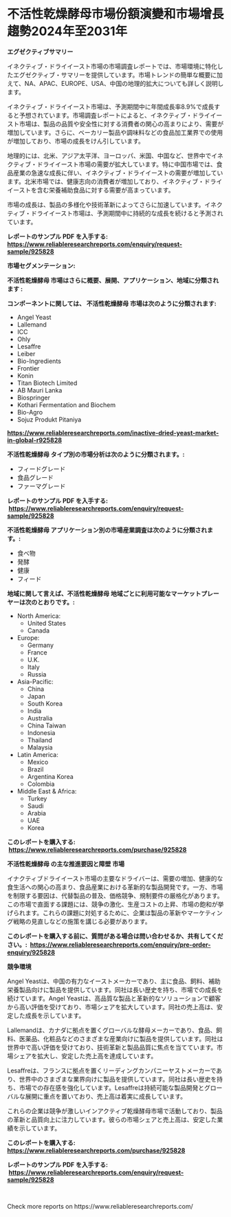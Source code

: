 <p><h1>不活性乾燥酵母市場份額演變和市場增長趨勢2024年至2031年</h1></p><p><strong>エグゼクティブサマリー</strong></p>
<p><p>イネクティブ・ドライイースト市場の市場調査レポートでは、市場環境に特化したエグゼクティブ・サマリーを提供しています。市場トレンドの簡単な概要に加えて、NA、APAC、EUROPE、USA、中国の地理的拡大についても詳しく説明します。</p><p>イネクティブ・ドライイースト市場は、予測期間中に年間成長率8.9%で成長すると予想されています。市場調査レポートによると、イネクティブ・ドライイースト市場は、製品の品質や安全性に対する消費者の関心の高まりにより、需要が増加しています。さらに、ベーカリー製品や調味料などの食品加工業界での使用が増加しており、市場の成長をけん引しています。</p><p>地理的には、北米、アジア太平洋、ヨーロッパ、米国、中国など、世界中でイネクティブ・ドライイースト市場の需要が拡大しています。特に中国市場では、食品産業の急速な成長に伴い、イネクティブ・ドライイーストの需要が増加しています。北米市場では、健康志向の消費者が増加しており、イネクティブ・ドライイーストを含む栄養補助食品に対する需要が高まっています。</p><p>市場の成長は、製品の多様化や技術革新によってさらに加速しています。イネクティブ・ドライイースト市場は、予測期間中に持続的な成長を続けると予測されています。</p></p>
<p><strong>レポートのサンプル PDF を入手する: <a href="https://www.reliableresearchreports.com/enquiry/request-sample/925828">https://www.reliableresearchreports.com/enquiry/request-sample/925828</a></strong></p>
<p><strong>市場セグメンテーション:</strong></p>
<p><strong> 不活性乾燥酵母 市場はさらに概要、展開、アプリケーション、地域に分類されます :</strong></p>
<p><strong>コンポーネントに関しては、 不活性乾燥酵母 市場は次のように分類されます: &nbsp;</strong></p>
<p><ul><li>Angel Yeast</li><li>Lallemand</li><li>ICC</li><li>Ohly</li><li>Lesaffre</li><li>Leiber</li><li>Bio-Ingredients</li><li>Frontier</li><li>Konin</li><li>Titan Biotech Limited</li><li>AB Mauri Lanka</li><li>Biospringer</li><li>Kothari Fermentation and Biochem</li><li>Bio-Agro</li><li>Sojuz Produkt Pitaniya</li></ul></p>
<p><strong><a href="https://www.reliableresearchreports.com/inactive-dried-yeast-market-in-global-r925828">https://www.reliableresearchreports.com/inactive-dried-yeast-market-in-global-r925828</a></strong></p>
<p><strong> 不活性乾燥酵母 タイプ別の市場分析は次のように分類されます。:</strong></p>
<p><ul><li>フィードグレード</li><li>食品グレード</li><li>ファーマグレード</li></ul></p>
<p><strong>レポートのサンプル PDF を入手する: &nbsp;<a href="https://www.reliableresearchreports.com/enquiry/request-sample/925828">https://www.reliableresearchreports.com/enquiry/request-sample/925828</a></strong></p>
<p><strong> 不活性乾燥酵母 アプリケーション別の市場産業調査は次のように分類されます。:</strong></p>
<p><ul><li>食べ物</li><li>発酵</li><li>健康</li><li>フィード</li></ul></p>
<p><strong>地域に関して言えば、不活性乾燥酵母 地域ごとに利用可能なマーケットプレーヤーは次のとおりです。:</strong></p>
<p><ul>
    <li>
        North America:
        <ul>
            <li>United States</li>
            <li>Canada</li>
        </ul>
    </li>
    <li>
        Europe:
        <ul>
            <li>Germany</li>
            <li>France</li>
            <li>U.K.</li>
            <li>Italy</li>
            <li>Russia</li>
        </ul>
    </li>
    <li>
        Asia-Pacific:
        <ul>
            <li>China</li>
            <li>Japan</li>
            <li>South Korea</li>
            <li>India</li>
            <li>Australia</li>
            <li>China Taiwan</li>
            <li>Indonesia</li>
            <li>Thailand</li>
            <li>Malaysia</li>
        </ul>
    </li>
    <li>
        Latin America:
        <ul>
            <li>Mexico</li>
            <li>Brazil</li>
            <li>Argentina Korea</li>
            <li>Colombia</li>
        </ul>
    </li>
    <li>
        Middle East & Africa:
        <ul>
            <li>Turkey</li>
            <li>Saudi</li>
            <li>Arabia</li>
            <li>UAE</li>
            <li>Korea</li>
        </ul>
    </li>
    </ul></p>
<p><strong>このレポートを購入する: &nbsp;<a href="https://www.reliableresearchreports.com/purchase/925828">https://www.reliableresearchreports.com/purchase/925828</a></strong></p>
<p><strong>不活性乾燥酵母 の主な推進要因と障壁 市場</strong></p>
<p><p>イナクティブドライイースト市場の主要なドライバーは、需要の増加、健康的な食生活への関心の高まり、食品産業における革新的な製品開発です。一方、市場を制限する要因は、代替製品の普及、価格競争、規制要件の厳格化があります。この市場で直面する課題には、競争の激化、生産コストの上昇、市場の飽和が挙げられます。これらの課題に対処するために、企業は製品の革新やマーケティング戦略の見直しなどの施策を講じる必要があります。</p></p>
<p><strong>このレポートを購入する前に、質問がある場合は問い合わせるか、共有してください。:&nbsp; <a href="https://www.reliableresearchreports.com/enquiry/pre-order-enquiry/925828">https://www.reliableresearchreports.com/enquiry/pre-order-enquiry/925828</a></strong></p>
<p><strong>競争環境</strong></p>
<p><p>Angel Yeastは、中国の有力なイーストメーカーであり、主に食品、飼料、補助栄養製品向けに製品を提供しています。同社は長い歴史を持ち、市場での成長を続けています。Angel Yeastは、高品質な製品と革新的なソリューションで顧客から高い評価を受けており、市場シェアを拡大しています。同社の売上高は、安定した成長を示しています。</p><p>Lallemandは、カナダに拠点を置くグローバルな酵母メーカーであり、食品、飼料、医薬品、化粧品などのさまざまな産業向けに製品を提供しています。同社は世界中で高い評価を受けており、技術革新と製品品質に焦点を当てています。市場シェアを拡大し、安定した売上高を達成しています。</p><p>Lesaffreは、フランスに拠点を置くリーディングカンパニーヤストメーカーであり、世界中のさまざまな業界向けに製品を提供しています。同社は長い歴史を持ち、市場での存在感を強化しています。Lesaffreは持続可能な製品開発とグローバルな展開に重点を置いており、売上高は着実に成長しています。</p><p>これらの企業は競争が激しいインアクティブ乾燥酵母市場で活動しており、製品の革新と品質向上に注力しています。彼らの市場シェアと売上高は、安定した業績を示しています。</p></p>
<p><strong>このレポートを購入する: &nbsp; <a href="https://www.reliableresearchreports.com/purchase/925828">https://www.reliableresearchreports.com/purchase/925828</a></strong></p>
<p><strong>レポートのサンプル PDF を入手する: &nbsp;<a href="https://www.reliableresearchreports.com/enquiry/request-sample/925828">https://www.reliableresearchreports.com/enquiry/request-sample/925828</a></strong><strong></strong></p>
<p>&nbsp;</p>
<p>Check more reports on https://www.reliableresearchreports.com/</p>